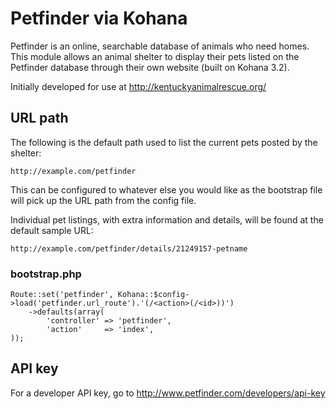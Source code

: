 # Petfinder via Kohana

Petfinder is an online, searchable database of animals who need homes. 
This module allows an animal shelter to display their pets listed on 
the Petfinder database through their own website (built on Kohana 3.2).

Initially developed for use at http://kentuckyanimalrescue.org/

## URL path

The following is the default path used to list the current pets posted by the shelter:

    http://example.com/petfinder
    
This can be configured to whatever else you would like as the bootstrap file will pick up 
the URL path from the config file.

Individual pet listings, with extra information and details, will be found at the default 
sample URL:

    http://example.com/petfinder/details/21249157-petname


### bootstrap.php	

    Route::set('petfinder', Kohana::$config->load('petfinder.url_route').'(/<action>(/<id>))')
        ->defaults(array(
            'controller' => 'petfinder',
            'action'     => 'index',
    ));


## API key

For a developer API key, go to http://www.petfinder.com/developers/api-key


